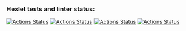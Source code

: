 ### Hexlet tests and linter status:

[![Actions Status](https://github.com/s-peftev/frontend-project-lvl2/workflows/hexlet-check/badge.svg)](https://github.com/s-peftev/frontend-project-lvl2/actions) [![Actions Status](https://github.com/s-peftev/frontend-project-lvl2/workflows/Node-CI/badge.svg)](https://github.com/s-peftev/frontend-project-lvl2/actions) [![Actions Status](https://api.codeclimate.com/v1/badges/17bbc99ec163ab7261dc/maintainability)](https://codeclimate.com/github/s-peftev/frontend-project-lvl2/maintainability) [![Actions Status](https://api.codeclimate.com/v1/badges/17bbc99ec163ab7261dc/test_coverage)](https://codeclimate.com/github/s-peftev/frontend-project-lvl2/test_coverage")